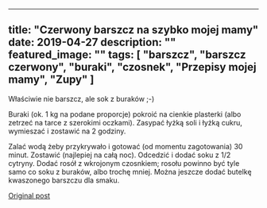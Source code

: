 
---
title: "Czerwony barszcz na szybko mojej mamy"
date: 2019-04-27
description: ""
featured_image: ""
tags: [ "barszcz", "barszcz czerwony", "buraki", "czosnek", "Przepisy mojej mamy", "Zupy" ]
---

<!-- Number 15 -->

Właściwie nie barszcz, ale sok z buraków ;-)

Buraki (ok. 1 kg na podane proporcje) pokroić na cienkie plasterki (albo zetrzeć na tarce z szerokimi oczkami). Zasypać łyżką soli i łyżką cukru, wymieszać i zostawić na 2 godziny.

Zalać wodą żeby przykrywało i gotować (od momentu zagotowania) 30 minut. Zostawić (najlepiej na całą noc). Odcedzić i dodać soku z 1/2 cytryny. Dodać rosół z wkrojonym czosnkiem; rosołu powinno być tyle samo co soku z buraków, albo trochę mniej. Można jeszcze dodać butelkę kwaszonego barszczu dla smaku.



[Original post](https://statystycznakuchnia.wordpress.com/2019/04/27/czerwony-barszcz-na-szybko-mojej-mamy/)


